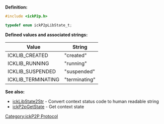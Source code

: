 **Definition:**

``` c
#include <ickP2p.h>

typedef enum ickP2pLibState_t;
```

**Defined values and associated strings:**

| Value               | String        |
| ------------------- | ------------- |
| ICKLIB_CREATED     | "created"     |
| ICKLIB_RUNNING     | "running"     |
| ICKLIB_SUSPENDED   | "suspended"   |
| ICKLIB_TERMINATING | "terminating" |

**See also:**

  - [ickLibState2Str](../ickP2p/ickLibState2Str "wikilink") - Convert
    context status code to human readable string
  - [ickP2pGetState](../ickP2p/ickP2pGetState "wikilink") - Get context
    state

[Category:ickP2P Protocol](Category:ickP2P_Protocol "wikilink")
